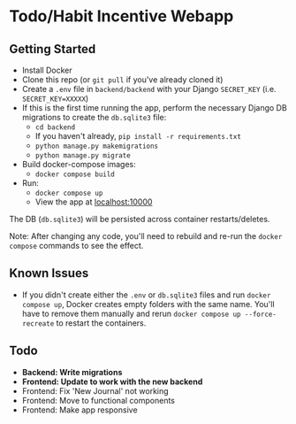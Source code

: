 # Todo/Habit Incentive Webapp

## Getting Started

- Install Docker
- Clone this repo (or `git pull` if you've already cloned it)
- Create a `.env` file in `backend/backend` with your Django `SECRET_KEY` (i.e. `SECRET_KEY=XXXXX`)
- If this is the first time running the app, perform the necessary Django DB migrations to create the `db.sqlite3` file:
  - `cd backend`
  - If you haven't already, `pip install -r requirements.txt`
  - `python manage.py makemigrations`
  - `python manage.py migrate`
- Build docker-compose images:
  - `docker compose build`
- Run:
  - `docker compose up`
  - View the app at [localhost:10000](http://localhost:10000)

The DB (`db.sqlite3`) will be persisted across container restarts/deletes.

Note: After changing any code, you'll need to rebuild and re-run the `docker compose` commands to see the effect.

## Known Issues

- If you didn't create either the `.env` or `db.sqlite3` files and run `docker compose up`, Docker creates empty folders with the same name. You'll have to remove them manually and rerun `docker compose up --force-recreate` to restart the containers.

## Todo

- **Backend: Write migrations**
- **Frontend: Update to work with the new backend**
- Frontend: Fix 'New Journal' not working
- Frontend: Move to functional components
- Frontend: Make app responsive
